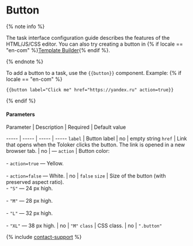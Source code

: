 # Button

{% note info %}

The task interface configuration guide describes the features of the HTML/JS/CSS editor. You can also try creating a button in {% if locale == "en-com" %}[Template Builder](https://toloka.ai/en/docs/template-builder/reference/field.button-radio){% endif %}.

{% endnote %}


To add a button to a task, use the `{{button}}` component. Example:
 {% if locale == "en-com" %}
```no-highlight
{{button label="Click me" href="https://yandex.ru" action=true}}
```
{% endif %}
#### Parameters


Parameter
 |
Description
 |
Required
 |
Default value

----- | ----- | ----- | -----
``` label ``` | Button label | no | empty string
``` href ``` | Link that opens when the Toloker clicks the button. The link is opened in a new browser tab. | no | —
``` action ``` | Button color:<br/><br/>- `action=true` — Yellow.<br/>    <br/>- `action=false` — White. | no | ``` false ```
``` size ``` | Size of the button (with preserved aspect ratio).<br/>- `"S"` — 24 px high.<br/>    <br/>- `"M"` — 28 px high.<br/>    <br/>- `"L"` — 32 px high.<br/>    <br/>- `"XL"` — 38 px high. | no | ``` "M" ```
``` class ``` | CSS class. | no | ``` ".button" ```

{% include [contact-support](../../_includes/contact-support-help.md) %}